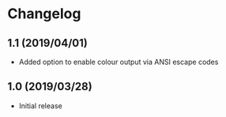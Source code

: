 Changelog
=========

1.1 (2019/04/01)
----------------

* Added option to enable colour output via ANSI escape codes

1.0 (2019/03/28)
----------------

* Initial release
